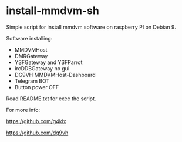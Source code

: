 # install-mmdvm-sh
Simple script for install mmdvm software on raspberry PI on Debian 9.

Software installing:
* MMDVMHost
* DMRGateway
* YSFGateway and YSFParrot
* ircDDBGateway no gui
* DG9VH MMDVMHost-Dashboard
* Telegram BOT
* Button power OFF

Read README.txt for exec the script.

For more info:

https://github.com/g4klx

https://github.com/dg9vh


